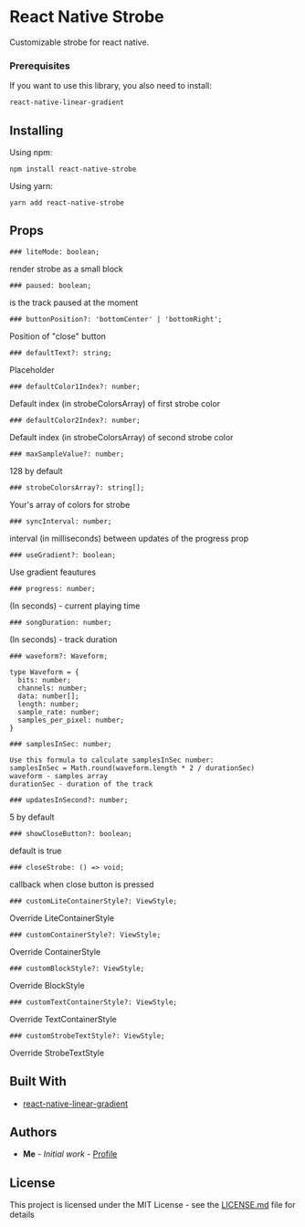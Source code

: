 # React Native Strobe

Customizable strobe for react native.

### Prerequisites

If you want to use this library, you also need to install:

```
react-native-linear-gradient
```

## Installing

Using npm:

```
npm install react-native-strobe
```

Using yarn:

```
yarn add react-native-strobe
```

## Props


```
### liteMode: boolean;
```
render strobe as a small block


```
### paused: boolean;
```
is the track paused at the moment

```
### buttonPosition?: 'bottomCenter' | 'bottomRight';
```
Position of "close" button

```
### defaultText?: string;
```
Placeholder

```
### defaultColor1Index?: number;
```
Default index (in strobeColorsArray) of first strobe color

```
### defaultColor2Index?: number;
```
Default index (in strobeColorsArray) of second strobe color

```
### maxSampleValue?: number;
```
128 by default

```
### strobeColorsArray?: string[];
```
Your's array of colors for strobe

```
### syncInterval: number;
```
interval (in milliseconds) between updates of the progress prop

```
### useGradient?: boolean;
```
Use gradient  feautures

```
### progress: number;
```
(In seconds) - current playing time

```
### songDuration: number;
```
(In seconds) - track duration

```
### waveform?: Waveform;

type Waveform = {
  bits: number;
  channels: number;
  data: number[];
  length: number;
  sample_rate: number;
  samples_per_pixel: number;
}
```

```
### samplesInSec: number;

Use this formula to calculate samplesInSec number:
samplesInSec = Math.round(waveform.length * 2 / durationSec)
waveform - samples array
durationSec - duration of the track
```

```
### updatesInSecond?: number;
```
5 by default

```
### showCloseButton?: boolean;
```
default is true

```
### closeStrobe: () => void;
```
callback when close button is pressed

```
### customLiteContainerStyle?: ViewStyle;
```
Override LiteContainerStyle

```
### customContainerStyle?: ViewStyle;
```
Override ContainerStyle

```
### customBlockStyle?: ViewStyle;
```
Override BlockStyle

```
### customTextContainerStyle?: ViewStyle;
```
Override TextContainerStyle

```
### customStrobeTextStyle?: ViewStyle;
```
Override StrobeTextStyle

## Built With

* [react-native-linear-gradient](https://www.npmjs.com/package/react-native-linear-gradient)

## Authors

* **Me** - *Initial work* - [Profile](https://github.com/RNEvok)

## License

This project is licensed under the MIT License - see the [LICENSE.md](./LICENSE.md) file for details